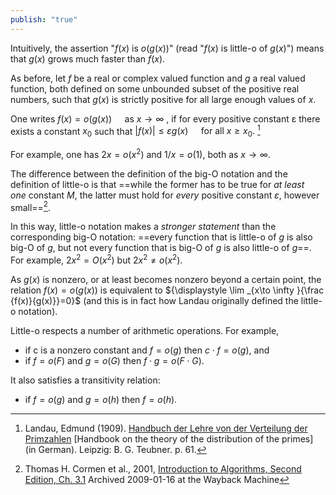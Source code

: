 ```yaml
---
publish: "true"
---
```

Intuitively, the assertion "_f_(_x_) is _o_(_g_(_x_))" (read "_f_(_x_) is little-o of _g_(_x_)") means that _g_(_x_) grows much faster than _f_(_x_).

As before, let _f_ be a real or complex valued function and _g_ a real valued function, both defined on some unbounded subset of the positive real numbers, such that _g_(_x_) is strictly positive for all large enough values of _x_. 

One writes $\displaystyle f(x)=o(g(x))\quad {\text{ as }}x\to \infty$ , if for every positive constant ε there exists a constant $x_{0}$ such that ${\displaystyle |f(x)|\leq \varepsilon g(x)\quad {\text{ for all }}x\geq x_{0}.}$ [^1]

For example, one has ${\displaystyle 2x=o(x^{2})}$ and ${\displaystyle 1/x=o(1),}$ both as ${\displaystyle x\to \infty .}$

The difference between the definition of the big-O notation and the definition of little-o is that ==while the former has to be true for _at least one_ constant _M_, the latter must hold for _every_ positive constant _ε_, however small==[^2].

In this way, little-o notation makes a _stronger statement_ than the corresponding big-O notation: ==every function that is little-o of _g_ is also big-O of _g_, but not every function that is big-O of _g_ is also little-o of _g_==. For example, ${\displaystyle 2x^{2}=O(x^{2})}$ but ${\displaystyle 2x^{2}\neq o(x^{2})}$.

As _g_(_x_) is nonzero, or at least becomes nonzero beyond a certain point, the relation ${\displaystyle f(x)=o(g(x))}$ is equivalent to
${\displaystyle \lim _{x\to \infty }{\frac {f(x)}{g(x)}}=0}$ (and this is in fact how Landau originally defined the little-o notation).

Little-o respects a number of arithmetic operations. For example,
- if c is a nonzero constant and ${\displaystyle f=o(g)}$ then ${\displaystyle c\cdot f=o(g)}$, and
- if ${\displaystyle f=o(F)}$ and ${\displaystyle g=o(G)}$ then ${\displaystyle f\cdot g=o(F\cdot G).}$

It also satisfies a transitivity relation:
- if ${\displaystyle f=o(g)}$ and ${\displaystyle g=o(h)}$ then ${\displaystyle f=o(h).}$

[^1]: Landau, Edmund (1909). [Handbuch der Lehre von der Verteilung der Primzahlen](https://archive.org/stream/handbuchderlehre01landuoft#page/61/mode/2up) [Handbook on the theory of the distribution of the primes] (in German). Leipzig: B. G. Teubner. p. 61.
[^2]: Thomas H. Cormen et al., 2001, [Introduction to Algorithms, Second Edition, Ch. 3.1](http://highered.mcgraw-hill.com/sites/0070131511/) Archived 2009-01-16 at the Wayback Machine